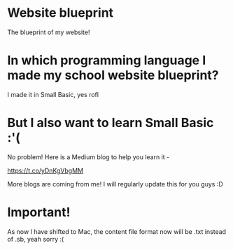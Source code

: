 # Website blueprint
The blueprint of my website!

# In which programming language I made my school website blueprint?
I made it in Small Basic, yes rofl


# But I also want to learn Small Basic :'(
No problem! Here is a Medium blog to help you learn it -

https://t.co/yDnKgVbgMM

More blogs are coming from me! I will regularly update this for you guys :D

# Important!
As now I have shifted to Mac, the content file format now will be .txt instead of .sb, yeah sorry :(
